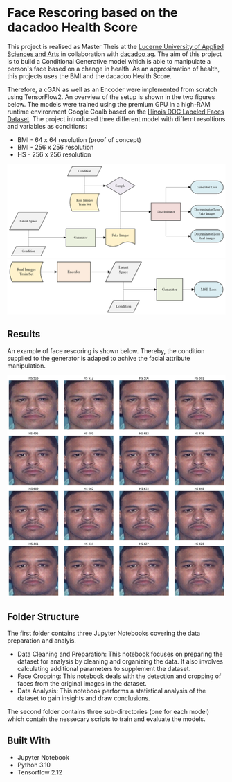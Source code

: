 
# Face Rescoring based on the dacadoo Health Score

This project is realised as Master Theis at the [Lucerne University of Applied Sciences and Arts](https://www.hslu.ch/de-ch/) in collaboration with [dacadoo ag](https://www.dacadoo.com). The aim of this project is to build a Conditional Generative model which is able to manipulate a person's face based on a change in health. As an approsimation of health, this projects uses the BMI and the dacadoo Health Score. 

Therefore, a cGAN as well as an Encoder were implemented from scratch using TensorFlow2. An overview of the setup is shown in the two figures below. The models were trained using the premium GPU in a high-RAM runtime environment Google Coalb based on the [Illinois DOC Labeled Faces Dataset](https://www.kaggle.com/datasets/davidjfisher/illinois-doc-labeled-faces-dataset). The project introduced three different model with differnt resoltions and variables as conditions:

* BMI - 64 x 64 resolution (proof of concept)
* BMI - 256 x 256 resolution
* HS - 256 x 256 resolution

![cGAN](figures/cgan.png)
![Encoder](figures/encoder.png)
## Results

An example of face rescoring is shown below. Thereby, the condition supplied to the generator is adaped to achive the facial attribute manipulation.

![Results](figures/face_rescoring.png)

## Folder Structure

The first folder contains three Jupyter Notebooks covering the data preparation and analyis.

* Data Cleaning and Preparation: This notebook focuses on preparing the dataset for analysis by cleaning and organizing the data. It also involves calculating additional parameters to supplement the dataset.
* Face Cropping: This notebook deals with the detection and cropping of faces from the original images in the dataset.
* Data Analysis: This notebook performs a statistical analysis of the dataset to gain insights and draw conclusions.

The second folder contains three sub-directories (one for each model) which contain the nessecary scripts to train and evaluate the models. 
## Built With

* Jupyter Notebook
* Python 3.10
* Tensorflow 2.12